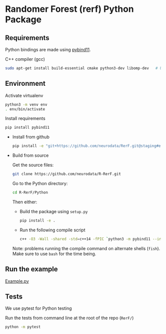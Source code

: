 # Randomer Forest (rerf) Python Package

## Requirements

Python bindings are made using [pybind11](https://github.com/pybind/pybind11).

C++ compiler (gcc)

  ```sh
  sudo apt-get install build-essential cmake python3-dev libomp-dev   # Ubuntu/Debian
  ```

## Environment

Activate virtualenv

```sh
python3 -m venv env
. env/bin/activate
```

Install requirements

```sh
pip install pybind11
```

- Install from github

  ```sh
  pip install -e "git+https://github.com/neurodata/RerF.git@staging#egg=rerf&subdirectory=Python"
  ```

- Build from source

  Get the source files:

  ```sh
  git clone https://github.com/neurodata/R-RerF.git
  ```

  Go to the Python directory:

  ```sh
  cd R-RerF/Python
  ```

  Then either:
  
  - Build the package using `setup.py`

    ```sh
    pip install -e .
    ```

  - Run the following compile script

    ```sh
    c++ -O3 -Wall -shared -std=c++14 -fPIC `python3 -m pybind11 --includes` packedForest.cpp -o pyfp`python3-config --extension-suffix`
    ```

  Note: problems running the compile command on alternate shells (`fish`).  Make sure to use `bash` for the time being.

## Run the example

[Example.py](example.py)

## Tests

We use pytest for Python testing

Run the tests from command line at the root of the repo (`RerF/`)

  ```sh
  python -m pytest
  ```
